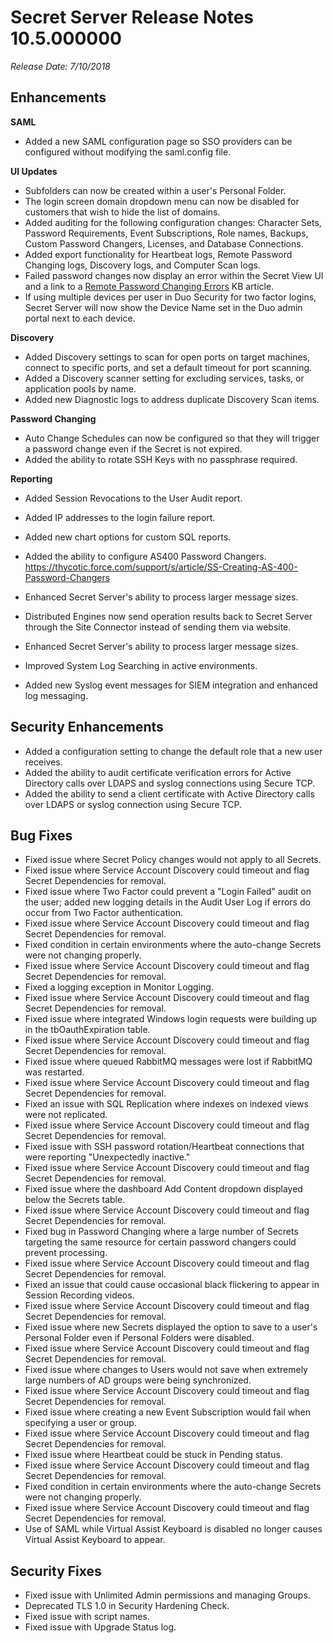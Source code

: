 [title]: # (Secret Server Release Notes 10.5.000000)
[tags]: # (Release Notes)
[priority]: #
[display]: # (search,content,print)

# Secret Server Release Notes 10.5.000000

*Release Date: 7/10/2018*

## Enhancements

**SAML**

- Added a new SAML configuration page so SSO providers can be configured without modifying the saml.config file.

**UI Updates**

 - Subfolders can now be created within a user's Personal Folder.
  - The login screen domain dropdown menu can now be disabled for customers that wish to hide the list of domains.
  - Added auditing for the following configuration changes: Character Sets, Password Requirements, Event Subscriptions, Role names, Backups, Custom Password Changers, Licenses, and Database Connections.
  - Added export functionality for Heartbeat logs, Remote Password Changing logs, Discovery logs, and Computer Scan logs.
  - Failed password changes now display an error within the Secret View UI and a link to a [Remote Password Changing Errors](https://support.thycotic.com/kb/a50/remote-password-changing-errors.aspx) KB article.
  - If using multiple devices per user in Duo Security for two factor logins, Secret Server will now show the Device Name set in the Duo admin portal next to each device.

**Discovery**

 - Added Discovery settings to scan for open ports on target machines, connect to specific ports, and set a default timeout for port scanning.
  - Added a Discovery scanner setting for excluding services, tasks, or application pools by name.
  - Added new Diagnostic logs to address duplicate Discovery Scan items.

**Password Changing**

 - Auto Change Schedules can now be configured so that they will trigger a password change even if the Secret is not expired.
  - Added the ability to rotate SSH Keys with no passphrase required.

**Reporting**

 - Added Session Revocations to the User Audit report.
  - Added IP addresses to the login failure report.
  - Added new chart options for custom SQL reports.

- Added the ability to configure AS400 Password Changers. https://thycotic.force.com/support/s/article/SS-Creating-AS-400-Password-Changers
- Enhanced Secret Server's ability to process larger message sizes.
- Distributed Engines now send operation results back to Secret Server through the Site Connector instead of sending them via website.
- Enhanced Secret Server's ability to process larger message sizes.
- Improved System Log Searching in active environments.
- Added new Syslog event messages for SIEM integration and enhanced log messaging.

## Security Enhancements

- Added a configuration setting to change the default role that a new user receives.
- Added the ability to audit certificate verification errors for Active Directory calls over LDAPS and syslog connections using Secure TCP.
- Added the ability to send a client certificate with Active Directory calls over LDAPS or syslog connection using Secure TCP.

## Bug Fixes

- Fixed issue where Secret Policy changes would not apply to all Secrets.
- Fixed issue where Service Account Discovery could timeout and flag Secret Dependencies for removal.
- Fixed issue where Two Factor could prevent a "Login Failed" audit on the user; added new logging details in the Audit User Log if errors do occur from Two Factor authentication.
- Fixed issue where Service Account Discovery could timeout and flag Secret Dependencies for removal.
- Fixed condition in certain environments where the auto-change Secrets were not changing properly.
- Fixed issue where Service Account Discovery could timeout and flag Secret Dependencies for removal.
- Fixed a logging exception in Monitor Logging.
- Fixed issue where Service Account Discovery could timeout and flag Secret Dependencies for removal.
- Fixed issue where integrated Windows login requests were building up in the tbOauthExpiration table.
- Fixed issue where Service Account Discovery could timeout and flag Secret Dependencies for removal.
- Fixed issue where queued RabbitMQ messages were lost if RabbitMQ was restarted.
- Fixed issue where Service Account Discovery could timeout and flag Secret Dependencies for removal.
- Fixed an issue with SQL Replication where indexes on indexed views were not replicated.
- Fixed issue where Service Account Discovery could timeout and flag Secret Dependencies for removal.
- Fixed issue with SSH password rotation/Heartbeat connections that were reporting "Unexpectedly inactive."
- Fixed issue where Service Account Discovery could timeout and flag Secret Dependencies for removal.
- Fixed issue where the dashboard Add Content dropdown displayed below the Secrets table.
- Fixed issue where Service Account Discovery could timeout and flag Secret Dependencies for removal.
- Fixed bug in Password Changing where a large number of Secrets targeting the same resource for certain password changers could prevent processing.
- Fixed issue where Service Account Discovery could timeout and flag Secret Dependencies for removal.
- Fixed an issue that could cause occasional black flickering to appear in Session Recording videos.
- Fixed issue where Service Account Discovery could timeout and flag Secret Dependencies for removal.
- Fixed issue where new Secrets displayed the option to save to a user's Personal Folder even if Personal Folders were disabled.
- Fixed issue where Service Account Discovery could timeout and flag Secret Dependencies for removal.
- Fixed issue where changes to Users would not save when extremely large numbers of AD groups were being synchronized.
- Fixed issue where Service Account Discovery could timeout and flag Secret Dependencies for removal.
- Fixed issue where creating a new Event Subscription would fail when specifying a user or group.
- Fixed issue where Service Account Discovery could timeout and flag Secret Dependencies for removal.
- Fixed issue where Heartbeat could be stuck in Pending status.
- Fixed issue where Service Account Discovery could timeout and flag Secret Dependencies for removal.
- Fixed condition in certain environments where the auto-change Secrets were not changing properly.
- Fixed issue where Service Account Discovery could timeout and flag Secret Dependencies for removal.
- Use of SAML while Virtual Assist Keyboard is disabled no longer causes Virtual Assist Keyboard to appear.

## Security Fixes

- Fixed issue with Unlimited Admin permissions and managing Groups.
- Deprecated TLS 1.0 in Security Hardening Check.
- Fixed issue with script names.
- Fixed issue with Upgrade Status log.